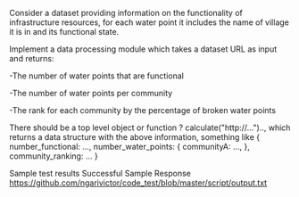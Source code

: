 Consider a dataset providing information on the functionality of infrastructure resources, for each water point it includes the name of village it is in and its functional state.

Implement a data processing module which takes a dataset URL as input and returns:

-The number of water points that are functional

-The number of water points per community

-The rank for each community by the percentage of broken water points

There should be a top level object or function ? calculate("http://...").., which returns a data structure with the above information, something like { number_functional: ..., number_water_points: { communityA: ..., }, community_ranking: ... }

Sample test results Successful Sample Response https://github.com/ngarivictor/code_test/blob/master/script/output.txt